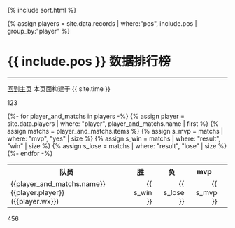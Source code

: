 {% include sort.html %}

{% assign players = site.data.records | where:"pos", include.pos | group_by:"player" %}

# {{ include.pos }} 数据排行榜
---
[回到主页](index.html)  本页面构建于 {{ site.time }}

123

<table>
 <tr>
    <th>队员</th>
    <th>胜</th>
    <th>负</th>
    <th>mvp<th> 
 </tr>
{%- for player_and_matchs in players -%}
  {% assign player = site.data.players | where: "player", player_and_matchs.name | first %}
  {% assign matchs = player_and_matchs.items %}
  {% assign s_mvp = matchs | where: "mvp", "yes" | size %}
  {% assign s_win = matchs | where: "result", "win" | size %}
  {% assign s_lose = matchs | where: "result", "lose" | size %}
  <tr>
    <td>  {{player_and_matchs.name}} {{player.player}} <br> ({{player.wx}})  </td>  
    <td style="text-align:right">  {{ s_win }}   </td>
    <td style="text-align:right">  {{ s_lose }}   </td>
    <td style="text-align:right">  {{ s_mvp }}   </td>
  </tr>
{%- endfor -%}
</table>

456







